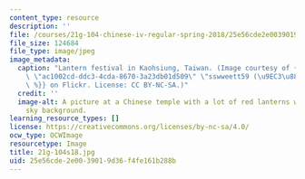 ```yaml
---
content_type: resource
description: ''
file: /courses/21g-104-chinese-iv-regular-spring-2018/25e56cde2e0039019d36f4fe161b288b_21g-104s18.jpg
file_size: 124684
file_type: image/jpeg
image_metadata:
  caption: "Lantern festival in Kaohsiung, Taiwan. (Image courtesy of {{% resource_link\
    \ \"ac1002cd-ddc3-4cda-8670-3a23db01d509\" \"sswweett59 (\u9EC3\u88D5\u5CF0)\"\
    \ %}} on Flickr. License: CC BY-NC-SA.)"
  credit: ''
  image-alt: A picture at a Chinese temple with a lot of red lanterns with a blue
    sky background.
learning_resource_types: []
license: https://creativecommons.org/licenses/by-nc-sa/4.0/
ocw_type: OCWImage
resourcetype: Image
title: 21g-104s18.jpg
uid: 25e56cde-2e00-3901-9d36-f4fe161b288b
---
```

